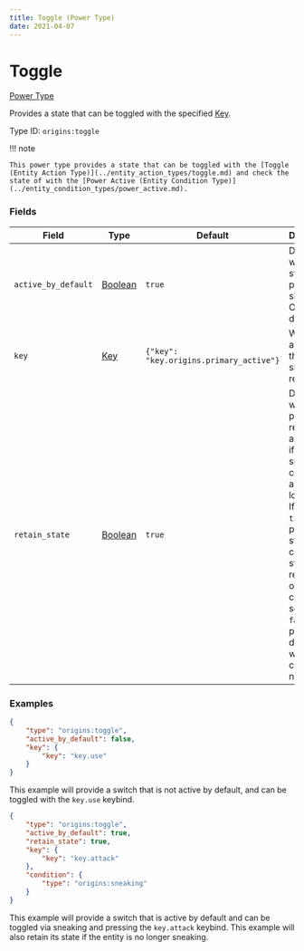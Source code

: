 ```yaml
---
title: Toggle (Power Type)
date: 2021-04-07
---
```


# Toggle

[Power Type](../power_types.md)

Provides a state that can be toggled with the specified [Key](../data_types/key.md).

Type ID: `origins:toggle`


!!! note

    This power type provides a state that can be toggled with the [Toggle (Entity Action Type)](../entity_action_types/toggle.md) and check the state of with the [Power Active (Entity Condition Type)](../entity_condition_types/power_active.md).


### Fields

Field  | Type | Default | Description
-------|------|---------|-------------
`active_by_default` | [Boolean](../data_types/boolean.md) | `true` | Determines whether the state of this power type should be ON by default.
`key` | [Key](../data_types/key.md) | `{"key": "key.origins.primary_active"}` | Which active key this power should respond to.
`retain_state` | [Boolean](../data_types/boolean.md) | `true` | Determines whether the power remains active even if the specified condition (if any) is no longer met. If set to `true`, the power will stay in its current state regardless of the condition. If set to `false`, the power will deactivate when the condition is not fulfilled.


### Examples

```json
{
    "type": "origins:toggle",
    "active_by_default": false,
    "key": {
        "key": "key.use"
    }
}
```

This example will provide a switch that is not active by default, and can be toggled with the `key.use` keybind.
<br>

```json
{
    "type": "origins:toggle",
    "active_by_default": true,
    "retain_state": true,
    "key": {
        "key": "key.attack"
    },
    "condition": {
        "type": "origins:sneaking"
    }
}
```

This example will provide a switch that is active by default and can be toggled via sneaking and pressing the `key.attack` keybind. This example will also retain its state if the entity is no longer sneaking.
